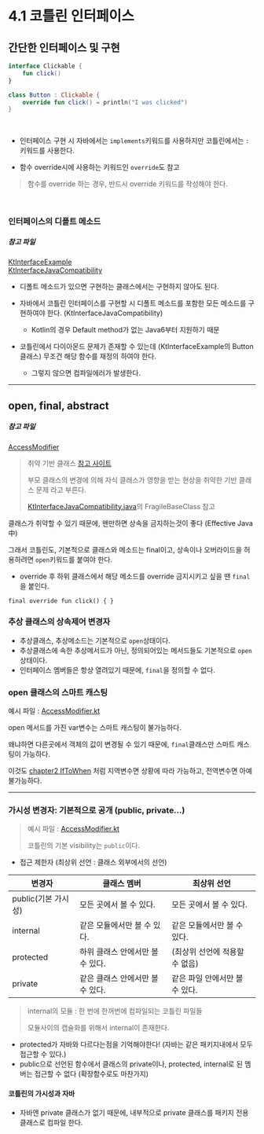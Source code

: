 # 4.1 코틀린 인터페이스

## 간단한 인터페이스 및 구현

```kotlin
interface Clickable {
    fun click()
}

class Button : Clickable {
    override fun click() = println("I was clicked")
}
```

<br>

- 인터페이스 구현 시 자바에서는 `implements`키워드를 사용하지만 코틀린에서는 `:` 키워드를 사용한다.

- 함수 override시에 사용하는 키워드인 `override`도 참고

> 함수를 override 하는 경우, 반드시 override 키워드를 작성해야 한다.

<br>

### 인터페이스의 디폴트 메소드

##### 참고 파일

[KtInterfaceExample](./KtInterfaceExample.kt)<br>
[KtInterfaceJavaCompatibility](./KtInterfaceJavaCompatibility.java)

- 디폴트 메소드가 있으면 구현하는 클래스에서는 구현하지 않아도 된다.
- 자바에서 코틀린 인터페이스를 구현할 시 디폴트 메소드를 포함한 모든 메소드를 구현하여야 한다. (KtInterfaceJavaCompatibility)
    - Kotlin의 경우 Default method가 없는 Java6부터 지원하기 때문

- 코틀린에서 다이아몬드 문제가 존재할 수 있는데 (KtInterfaceExample의 Button클래스) 무조건 해당 함수를 재정의 하여야 한다.
    - 그렇지 않으면 컴파일에러가 발생한다.

---

## open, final, abstract

##### 참고 파일

[AccessModifier](AccessModifier.kt)

> 취약 기반 클래스
> [참고 사이트](https://jaehun2841.github.io/2020/07/05/object-chapter10/#상속)
>
> 부모 클래스의 변경에 의해 자식 클래스가 영향을 받는 현상을 취약한 기반 클래스 문제 라고 부른다.
>
> [KtInterfaceJavaCompatibility.java](KtInterfaceJavaCompatibility.java)의 FragileBaseClass 참고

클래스가 취약할 수 있기 때문에, 왠만하면 상속을 금지하는것이 좋다 (Effective Java 中)

그래서 코틀린도, 기본적으로 클래스와 메소드는 final이고, 상속이나 오버라이드을 허용하려면 `open`키워드를 붙여야 한다.

- override 후 하위 클래스에서 해당 메소드를 override 금지시키고 싶을 땐 `final`을 붙인다.

`final override fun click() { }`

### 추상 클래스의 상속제어 변경자

- 추상클래스, 추상메소드는 기본적으로 `open`상태이다.
- 추상클래스에 속한 추상메서드가 아닌, 정의되어있는 메서드들도 기본적으로 `open`상태이다.
- 인터페이스 멤버들은 항상 열려있기 때문에, `final`을 정의할 수 없다.

### open 클래스의 스마트 캐스팅

예시 파일 : [AccessModifier.kt](AccessModifier.kt)

open 메서드를 가진 var변수는 스마트 캐스팅이 불가능하다.

왜냐하면 다른곳에서 객체의 값이 변경될 수 있기 때문에, `final`클래스만 스마트 캐스팅이 가능하다.

이것도 [chapter2 IfToWhen](../../chapter_02/if_to_when/IfToWhen.kt) 처럼 지역변수면 상황에 따라 가능하고, 전역변수면 아예 불가능하다.


---

### 가시성 변경자: 기본적으로 공개 (public, private...)

> 예시 파일 : [AccessModifier.kt](AccessModifier.kt)
>
> 코틀린의 기본 visibility는 `public`이다.

- 접근 제한자 (최상위 선언 : 클래스 외부에서의 선언)

|       변경자       |             클래스 멤버       |           최상위 선언         |
| ---------------- | -------------------------- | -------------------------- |
| public(기본 가시성) | 모든 곳에서 볼 수 있다.        | 모든 곳에서 볼 수 있다.         |
| internal         | 같은 모듈에서만 볼 수 있다.     | 같은 모듈에서만 볼 수 있다.      |
| protected        | 하위 클래스 안에서만 볼 수 있다. | (최상위 선언에 적용할 수 없음)   |
| private          | 같은 클래스 안에서만 볼 수 있다. | 같은 파일 안에서만 볼 수 있다.   |

> internal의 모듈 : 한 번에 한꺼번에 컴파일되는 코틀린 파일들
>
> 모듈사이의 캡슐화를 위해서 internal이 존재한다.

- protected가 자바와 다르다는점을 기억해야한다! (자바는 같은 패키지내에서 모두 접근할 수 있다.)
- public으로 선언된 함수에서 클래스의 private이나, protected, internal로 된 멤버는 접근할 수 없다 (확장함수로도 마찬가지)

#### 코틀린의 가시성과 자바

- 자바엔 private 클래스가 없기 때문에, 내부적으로 private 클래스를 패키지 전용 클래스로 컴파일 한다.
